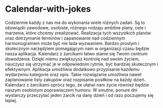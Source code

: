 # Calendar-with-jokes
Codziennie każdy z nas ma do wykonania wiele różnych zadań. Są to obowiązki 
zawodowe, osobiste, różnego rodzaju ambitne plany, cele i marzenia, które chcemy 
zrealizować. Realizacja tych wszystkich planów oraz dotrzymanie terminów i zapanowanie 
nad codziennym harmonogramem może być nie lada wyzwaniem. Bardzo prostym 
i skutecznym narzędziem pomagającym nam w organizacji czasu będzie nasza aplikacja.
Kalendarz z żarcikami łatwo stanie się Twoim centrum dowodzenia. Dzięki niemu
zwiększysz kontrolę nad swoim życiem, nauczysz się utrzymać je w odpowiednim rytmie, 
być bardziej skutecznym i efektywnym. Aplikacja umożliwia dodatkowo przypisanie 
każdemu wydarzeniu kategorie oraz opis. Takie rozwiązanie umożliwia nawet 
zaplanowanie listy zakupów oraz rozpisanie posiłków na każdy dzień. Kalendarz z żarcikami 
oprócz tego, że ułatwi nam życie również będzie naszym osobistym poprawiaczem 
humoru. W smutne, ponure dni wystarczy przeczytać jeden żarcik na dany dzień i od razu 
poczujemy się lepiej.
